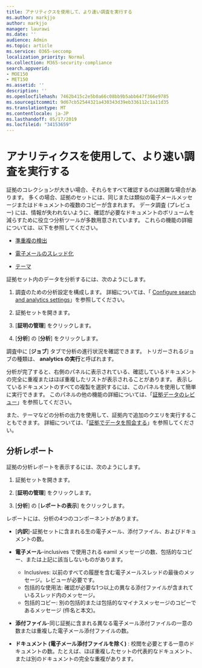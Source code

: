 ```yaml
---
title: アナリティクスを使用して、より速い調査を実行する
ms.author: markjjo
author: markjjo
manager: laurawi
ms.date: ''
audience: Admin
ms.topic: article
ms.service: O365-seccomp
localization_priority: Normal
ms.collection: M365-security-compliance
search.appverid:
- MOE150
- MET150
ms.assetid: ''
description: ''
ms.openlocfilehash: 7462b415c2e5b0a66c08bb9b5abb647f366e9785
ms.sourcegitcommit: 9d67cb52544321a430343d39eb336112c1a11d35
ms.translationtype: MT
ms.contentlocale: ja-JP
ms.lasthandoff: 05/17/2019
ms.locfileid: "34153659"
---
```

# <a name="run-analytics-to-investigate-faster"></a>アナリティクスを使用して、より速い調査を実行する

証拠のコレクションが大きい場合、それらをすべて確認するのは困難な場合があります。 多くの場合、証拠のセットには、同じまたは類似の電子メールメッセージまたはドキュメントの複数のコピーが含まれます。 データ調査 (プレビュー) には、情報が失われないように、確認が必要なドキュメントのボリュームを減らすために役立つ分析ツールが多数用意されています。 これらの機能の詳細については、以下を参照してください。

- [準重複の検出](near-duplicates.md)

- [電子メールのスレッド化](email-threading.md)

- [テーマ](themes.md)

証拠セット内のデータを分析するには、次のようにします。

1. 調査のための分析設定を構成します。 詳細については、「 [Configure search and analytics settings](configure-search-analytics-settings.md)」を参照してください。

2. 証拠セットを開きます。

3. [**証明の管理**] をクリックします。

4. [**分析**] の [**分析**] をクリックします。

調査中に [**ジョブ**] タブで分析の進行状況を確認できます。 トリガーされるジョブの種類は、 **analytics の実行**と呼ばれます。

 分析が完了すると、右側のパネルに表示されている、確認しているドキュメントの完全に重複またはほぼ重複したリストが表示されることがあります。 表示しているドキュメントのすべての複製を選択するには、このパネルを使用して簡単に実行できます。 このパネルの他の機能の詳細については、「[証拠データのレビュー](review-data-in-evidence.md)」を参照してください。 

また、テーマなどの分析の出力を使用して、証拠内で追加のクエリを実行することもできます。 詳細については、「[証拠でデータを照会する](evidence-query.md)」を参照してください。

## <a name="analytics-report"></a>分析レポート

証拠の分析レポートを表示するには、次のようにします。

1. 証拠セットを開きます。

2. [**証明の管理**] をクリックします。

3. [**分析**] の [**レポートの表示**] をクリックします。

レポートには、分析の4つのコンポーネントがあります。

- [**内訳**]-証拠セットに含まれる生の電子メール、添付ファイル、およびドキュメントの数。

- **電子メール**-inclusives で使用される eamil メッセージの数、包括的なコピー、または上記に該当しないものがあります。
   - Inclusives: 以前のすべての履歴を含む電子メールスレッドの最後のメッセージ。レビューが必要です。
   - 包括的な使用法: 確認が必要な1つ以上の異なる添付ファイルが含まれているスレッド内のメッセージ。
   - 包括的コピー: 別の包括的または包括的なマイナスメッセージのコピーであるメッセージ (件名と本文)。

- **添付ファイル**-同じ証拠に含まれる異なる電子メール添付ファイルの一意の数または重複した電子メール添付ファイルの数。

- **ドキュメント (電子メール添付ファイルを除く)** : 校閲を必要とする一意のドキュメントの数。たとえば、ほぼ重複したセットの代表的なドキュメント、または別のドキュメントの完全な重複があります。